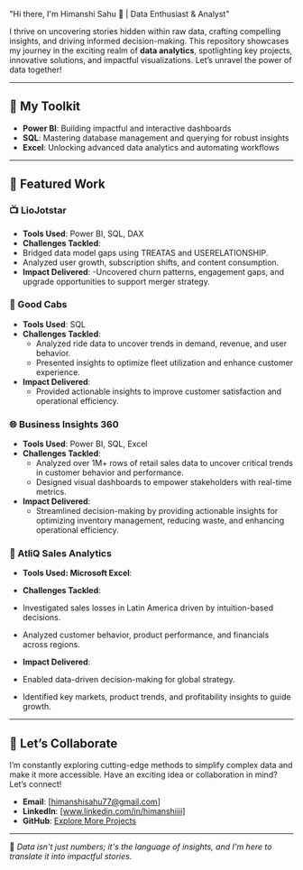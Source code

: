  "Hi there, I'm Himanshi Sahu 👋 | Data Enthusiast & Analyst"

I thrive on uncovering stories hidden within raw data, crafting compelling insights, and driving informed decision-making. This repository showcases my journey in the exciting realm of **data analytics**, spotlighting key projects, innovative solutions, and impactful visualizations. Let’s unravel the power of data together!

---

## 🔄 My Toolkit

- **Power BI**: Building impactful and interactive dashboards  
- **SQL**: Mastering database management and querying for robust insights  
- **Excel**: Unlocking advanced data analytics and automating workflows  
  

---

## 🎨 Featured Work

### 📺 LioJotstar

- **Tools Used**:  Power BI, SQL, DAX
- **Challenges Tackled**: 
- Bridged data model gaps using TREATAS and USERELATIONSHIP.
- Analyzed user growth, subscription shifts, and content consumption.
- **Impact Delivered**: 
-Uncovered churn patterns, engagement gaps, and upgrade opportunities to support merger strategy.


### 🚖 Good Cabs

- **Tools Used**:  SQL
- **Challenges Tackled**: 
   - Analyzed ride data to uncover trends in demand, revenue, and user behavior.
   - Presented insights to optimize fleet utilization and enhance customer experience.
- **Impact Delivered**: 
   - Provided actionable insights to improve customer satisfaction and operational efficiency.


### 🌐 Business Insights 360

- **Tools Used**: Power BI, SQL, Excel  
- **Challenges Tackled**: 
  - Analyzed over 1M+ rows of retail sales data to uncover critical trends in customer behavior and performance.  
  - Designed visual dashboards to empower stakeholders with real-time metrics.  
- **Impact Delivered**: 
  - Streamlined decision-making by providing actionable insights for optimizing inventory management, reducing waste, and enhancing operational efficiency.

### 🧾 AtliQ Sales Analytics
- **Tools Used: Microsoft Excel**:

- **Challenges Tackled**:

- Investigated sales losses in Latin America driven by intuition-based decisions.

- Analyzed customer behavior, product performance, and financials across regions.

- **Impact Delivered**:

- Enabled data-driven decision-making for global strategy.

- Identified key markets, product trends, and profitability insights to guide growth.

---

## 🔗 Let’s Collaborate

I’m constantly exploring cutting-edge methods to simplify complex data and make it more accessible. Have an exciting idea or collaboration in mind? Let’s connect!

- **Email**: [himanshisahu77@gmail.com]  
- **LinkedIn**: [www.linkedin.com/in/himanshiiii] 
- **GitHub**: [Explore More Projects](https://github.com/SahuHimanshi/SahuHimanshi.git)

---

🔹 *Data isn't just numbers; it's the language of insights, and I'm here to translate it into impactful stories.*

